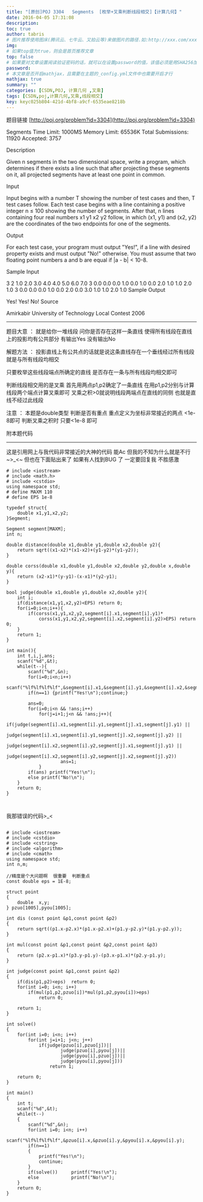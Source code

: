 ```yaml
---
title: "[原创]POJ 3304   Segments  [枚举+叉乘判断线段相交]【计算几何】"
date: 2016-04-05 17:31:08
description:
toc: true
author: tabris
# 图片推荐使用图床(腾讯云、七牛云、又拍云等)来做图片的路径.如:http://xxx.com/xxx.jpg
img:
# 如果top值为true，则会是首页推荐文章
top: false
# 如果要对文章设置阅读验证密码的话，就可以在设置password的值，该值必须是用SHA256加密后的密码，防止被他人识破
password:
# 本文章是否开启mathjax，且需要在主题的_config.yml文件中也需要开启才行
mathjax: true
summary: ""
categories: [CSDN,POJ, 计算几何 ,叉乘]
tags: [CSDN,poj,计算几何,叉乘,线段相交]
key: keyc025b804-421d-4bf8-a9cf-6535eae8218b
---
```


题目链接   [http://poj.org/problem?id=3304](http://poj.org/problem?id=3304)

Segments
Time Limit: 1000MS  Memory Limit: 65536K
Total Submissions: 11920  Accepted: 3757

Description

Given n segments in the two dimensional space, write a program, which determines if there exists a line such that after projecting these segments on it, all projected segments have at least one point in common.

Input

Input begins with a number T showing the number of test cases and then, T test cases follow. Each test case begins with a line containing a positive integer n ≤ 100 showing the number of segments. After that, n lines containing four real numbers x1 y1 x2 y2 follow, in which (x1, y1) and (x2, y2) are the coordinates of the two endpoints for one of the segments.

Output

For each test case, your program must output "Yes!", if a line with desired property exists and must output "No!" otherwise. You must assume that two floating point numbers a and b are equal if |a - b| < 10-8.

Sample Input

3
2
1.0 2.0 3.0 4.0
4.0 5.0 6.0 7.0
3
0.0 0.0 0.0 1.0
0.0 1.0 0.0 2.0
1.0 1.0 2.0 1.0
3
0.0 0.0 0.0 1.0
0.0 2.0 0.0 3.0
1.0 1.0 2.0 1.0
Sample Output

Yes!
Yes!
No!
Source

Amirkabir University of Technology Local Contest 2006

------------------------------



题目大意  ：
就是给你一堆线段 问你是否存在这样一条直线 使得所有线段在直线上的投影均有公共部分   有输出Yes 没有输出No


解题方法 ：
投影直线上有公共点的话就是说这条直线存在一个垂线经过所有线段 就是与所有线段均相交

只要枚举这些线段端点所确定的直线 是否存在一条与所有线段均相交即可

判断线段相交用的是叉乘  首先用两点p1,p2确定了一条直线   在用p1,p2分别与计算线段两个端点计算叉乘即可
叉乘之积>0就说明线段两端点在直线的同侧 也就是直线不经过此线段



注意 ：
本题是double类型
判断是否有重点  重点定义为坐标非常接近的两点  <1e-8即可
判断叉乘之积时 只要<1e-8 即可


附本题代码

---------------
这是引用网上与我代码非常接近的大神的代码 能Ac 但我的不知为什么就是不行   ~>_<~  但也在下面贴出来了  如果有人找到BUG 了 一定要回复我  不胜感激
```
# include <iostream>
# include <math.h>
# include <cstdio>
using namespace std;
# define MAXM 110
# define EPS 1e-8

typedef struct{
    double x1,y1,x2,y2;
}Segment;

Segment segment[MAXM];
int n;

double distance(double x1,double y1,double x2,double y2){
    return sqrt((x1-x2)*(x1-x2)+(y1-y2)*(y1-y2));
}

double corss(double x1,double y1,double x2,double y2,double x,double y){
    return (x2-x1)*(y-y1)-(x-x1)*(y2-y1);
}

bool judge(double x1,double y1,double x2,double y2){
    int i;
    if(distance(x1,y1,x2,y2)<EPS) return 0;
    for(i=0;i<n;i++){
        if(corss(x1,y1,x2,y2,segment[i].x1,segment[i].y1)*
            corss(x1,y1,x2,y2,segment[i].x2,segment[i].y2)>EPS) return 0;
    }
    return 1;
}

int main(){
    int t,i,j,ans;
    scanf("%d",&t);
    while(t--){
        scanf("%d",&n);
        for(i=0;i<n;i++)
            scanf("%lf%lf%lf%lf",&segment[i].x1,&segment[i].y1,&segment[i].x2,&segment[i].y2);
        if(n==1) {printf("Yes!\n");continue;}

        ans=0;
        for(i=0;i<n && !ans;i++)
            for(j=i+1;j<n && !ans;j++){
                if(judge(segment[i].x1,segment[i].y1,segment[j].x1,segment[j].y1) ||
                    judge(segment[i].x1,segment[i].y1,segment[j].x2,segment[j].y2) ||
                    judge(segment[i].x2,segment[i].y2,segment[j].x1,segment[j].y1) ||
                    judge(segment[i].x2,segment[i].y2,segment[j].x2,segment[j].y2))
                    ans=1;
            }
        if(ans) printf("Yes!\n");
        else printf("No!\n");
    }
    return 0;
}



```
我那错误的代码>_<
```

# include <iostream>
# include <cstdio>
# include <cstring>
# include <algorithm>
# include <cmath>
using namespace std;
int n,m;

//精度是个大问题啊  很重要  判断重点
const double eps = 1E-8;

struct point
{
    double  x,y;
} pzuo[1005],pyou[1005];

int dis (const point &p1,const point &p2)
{
    return sqrt((p1.x-p2.x)*(p1.x-p2.x)+(p1.y-p2.y)*(p1.y-p2.y));
}

int mul(const point &p1,const point &p2,const point &p3)
{
    return (p2.x-p1.x)*(p3.y-p1.y)-(p3.x-p1.x)*(p2.y-p1.y);
}

int judge(const point &p1,const point &p2)
{
    if(dis(p1,p2)<eps)  return 0;
    for(int i=0; i<n; i++)
        if(mul(p1,p2,pzuo[i])*mul(p1,p2,pyou[i])>eps)
            return 0;

    return 1;
}

int solve()
{
    for(int i=0; i<n; i++)
        for(int j=i+1; j<n; j++)
            if(judge(pzuo[i],pzuo[j])||
                    judge(pzuo[i],pyou[j])||
                    judge(pyou[i],pzuo[j])||
                    judge(pyou[i],pyou[j]))
                return 1;

    return 0;
}

int main()
{
    int t;
    scanf("%d",&t);
    while(t--)
    {
        scanf("%d",&n);
        for(int i=0; i<n; i++)
            scanf("%lf%lf%lf%lf",&pzuo[i].x,&pzuo[i].y,&pyou[i].x,&pyou[i].y);
        if(n==1)
        {
            printf("Yes!\n");
            continue;
        }
        if(solve())     printf("Yes!\n");
        else            printf("No!\n");
    }
    return 0;
}

```